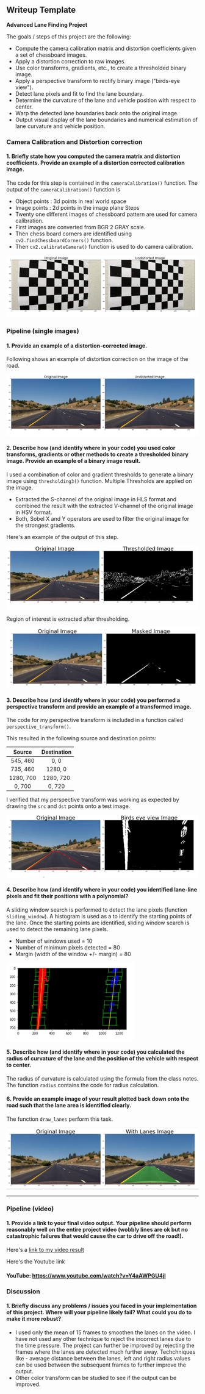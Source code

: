 ## Writeup Template

**Advanced Lane Finding Project**

The goals / steps of this project are the following:

* Compute the camera calibration matrix and distortion coefficients given a set of chessboard images.
* Apply a distortion correction to raw images.
* Use color transforms, gradients, etc., to create a thresholded binary image.
* Apply a perspective transform to rectify binary image ("birds-eye view").
* Detect lane pixels and fit to find the lane boundary.
* Determine the curvature of the lane and vehicle position with respect to center.
* Warp the detected lane boundaries back onto the original image.
* Output visual display of the lane boundaries and numerical estimation of lane curvature and vehicle position.

[//]: # (Image References)

[image1]: ./examples/undistort_output.png "Undistorted"
[image2]: ./examples/Road_image_undistorted.png "Road Transformed"
[image3a]: ./examples/region_of_interest.png "Road Transformed"
[image3]: ./examples/binary_combo_example.png "Binary Example"
[image4]: ./examples/birds_eye_view.png "Warp Example"
[image5]: ./examples/color_fit_lines.png "Fit Visual"
[image6]: ./examples/drawn_lane_lines.png "Output"
[video1]: ./project_video_cha.mp4 "Video"

### Camera Calibration and Distortion correction

#### 1. Briefly state how you computed the camera matrix and distortion coefficients. Provide an example of a distortion corrected calibration image.
The code for this step is contained in the `cameraCalibration()` function.
The output of the `cameraCalibration()` function is 
 - Object points : 3d  points in real world space 
 - Image points : 2d points in the image plane
Steps
- Twenty one different images of chessboard pattern are used for camera calibration. 
- First images are converted from BGR 2 GRAY scale.
- Then chess board corners are identified using `cv2.findChessboardCorners()` function.
- Then `cv2.calibrateCamera()` function is used to do camera calibration. 

![alt text][image1]

### Pipeline (single images)

#### 1. Provide an example of a distortion-corrected image.

Following shows an example of distortion correction on the image of the road.

![alt text][image2]

#### 2. Describe how (and identify where in your code) you used color transforms, gradients or other methods to create a thresholded binary image.  Provide an example of a binary image result.

I used a combination of color and gradient thresholds to generate a binary image using `thresholding3()` function.
Multiple Thresholds are applied on the image.
- Extracted the S-channel of the original image in HLS format and combined the result with the extracted V-channel of the original image in HSV format.
- Both, Sobel X and Y operators are used to filter the original image for the strongest gradients.

Here's an example of the output of this step.  

![alt text][image3]

Region of interest is extracted after thresholding.

![alt text][image3a]
#### 3. Describe how (and identify where in your code) you performed a perspective transform and provide an example of a transformed image.

The code for my perspective transform is included in a function called `perspective_transform()`. 


This resulted in the following source and destination points:

| Source        | Destination   | 
|:-------------:|:-------------:| 
| 545, 460      | 0, 0        | 
| 735, 460      | 1280, 0      |
| 1280, 700     | 1280, 720      |
| 0, 700      | 0, 720        |

I verified that my perspective transform was working as expected by drawing the `src` and `dst` points onto a test image.

![alt text][image4]

#### 4. Describe how (and identify where in your code) you identified lane-line pixels and fit their positions with a polynomial?

A sliding window search is performed to detect the lane pixels (function `sliding_window`). A histogram is used as a to identify the starting points of the lane. Once the starting points are identified, sliding window search is used to detect the remaining lane pixels.
- Number of windows used = 10
- Number of minimum pixels detected = 80
- Margin (width of the window +/- margin) = 80

![alt text][image5]

#### 5. Describe how (and identify where in your code) you calculated the radius of curvature of the lane and the position of the vehicle with respect to center.

The radius of curvature is calculated using the formula from the class notes. The function `radius` contains the code for radius calculation.

#### 6. Provide an example image of your result plotted back down onto the road such that the lane area is identified clearly.

The function `draw_lanes` perform this task.

![alt text][image6]

---

### Pipeline (video)

#### 1. Provide a link to your final video output.  Your pipeline should perform reasonably well on the entire project video (wobbly lines are ok but no catastrophic failures that would cause the car to drive off the road!).

Here's a [link to my video result](./project_video_cha.mp4)

Here's the Youtube link 
#### **YouTube:** https://www.youtube.com/watch?v=Y4aAWPGU4jI

### Discussion

#### 1. Briefly discuss any problems / issues you faced in your implementation of this project.  Where will your pipeline likely fail?  What could you do to make it more robust?

- I used only the mean of 15 frames to smoothen the lanes on the video. I have not used any other technique to reject the incorrect lanes due to the time pressure. The project can further be improved by rejecting the frames where the lanes are detected much further away. Techchniques like - average distance between the lanes, left and right radius values can be used between the subsequent frames to further improve the output. 
- Other color transform can be studied to see if the output can be improved.

